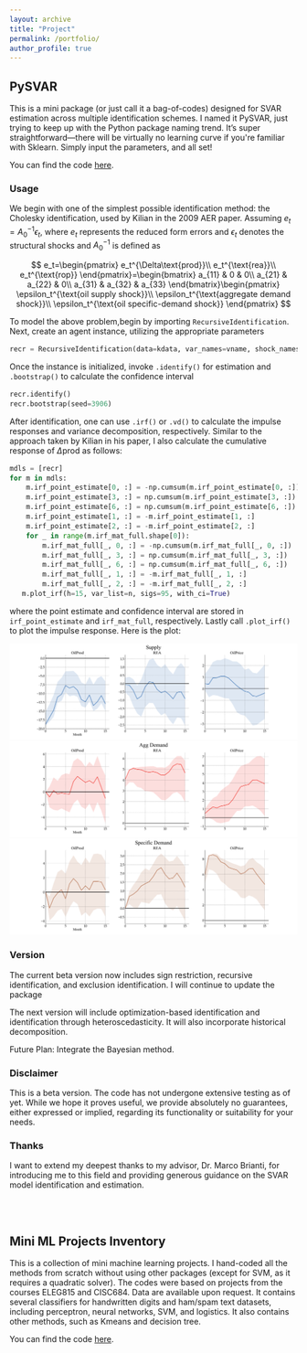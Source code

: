 ```yaml
---
layout: archive
title: "Project"
permalink: /portfolio/
author_profile: true
---
```


## PySVAR

This is a mini package (or just call it a bag-of-codes) designed for SVAR estimation across multiple identification schemes. I named it PySVAR, just trying to keep up with the Python package naming trend. It’s super straightforward—there will be virtually no learning curve if you're familiar with Sklearn. Simply input the parameters, and all set! 

You can find the code [here](https://github.com/fangli-DX3906/PySVAR).

### Usage
We begin with one of the simplest possible identification method: the Cholesky identification, used by Kilian in the 2009 AER paper. Assuming $e_t=A_0^{−1}\epsilon_t$, where $e_t$ represents the reduced form errors and $\epsilon_t$ denotes the structural shocks and $A_0^{-1}$ is defined as

$$
e_t=\begin{pmatrix}
e_t^{\Delta\text{prod}}\\
e_t^{\text{rea}}\\
e_t^{\text{rop}}
\end{pmatrix}=\begin{bmatrix}
a_{11} & 0 & 0\\
a_{21} & a_{22} & 0\\
a_{31} & a_{32} & a_{33}
\end{bmatrix}\begin{pmatrix}
\epsilon_t^{\text{oil supply shock}}\\
\epsilon_t^{\text{aggregate demand shock}}\\
\epsilon_t^{\text{oil specific-demand shock}}
\end{pmatrix}
$$

To model the above problem,begin by importing `RecursiveIdentification`. Next, create an agent instance, utilizing the appropriate parameters
``` python
recr = RecursiveIdentification(data=kdata, var_names=vname, shock_names=sname, date_frequency='M', lag_order=24)
```

Once the instance is initialized, invoke `.identify()` for estimation and `.bootstrap()` to calculate the confidence interval
```python
recr.identify()
recr.bootstrap(seed=3906)
```

After identification, one can use `.irf()` or `.vd()` to calculate the impulse responses and variance decomposition, respectively. Similar to the approach taken by Kilian in his paper, I also calculate the cumulative response of $\Delta \text{prod}$ as follows:
```python
mdls = [recr]
for m in mdls:
    m.irf_point_estimate[0, :] = -np.cumsum(m.irf_point_estimate[0, :])
    m.irf_point_estimate[3, :] = np.cumsum(m.irf_point_estimate[3, :])
    m.irf_point_estimate[6, :] = np.cumsum(m.irf_point_estimate[6, :])
    m.irf_point_estimate[1, :] = -m.irf_point_estimate[1, :]
    m.irf_point_estimate[2, :] = -m.irf_point_estimate[2, :]
    for _ in range(m.irf_mat_full.shape[0]):
        m.irf_mat_full[_, 0, :] = -np.cumsum(m.irf_mat_full[_, 0, :])
        m.irf_mat_full[_, 3, :] = np.cumsum(m.irf_mat_full[_, 3, :])
        m.irf_mat_full[_, 6, :] = np.cumsum(m.irf_mat_full[_, 6, :])
        m.irf_mat_full[_, 1, :] = -m.irf_mat_full[_, 1, :]
        m.irf_mat_full[_, 2, :] = -m.irf_mat_full[_, 2, :]
   m.plot_irf(h=15, var_list=n, sigs=95, with_ci=True)
```

where the point estimate and confidence interval are stored in `irf_point_estimate` and `irf_mat_full`, respectively.  Lastly call `.plot_irf()` to plot the impulse response. Here is the plot:

![suppy](../images/suppy.png)
![agg_demand](../images/agg_demand.png)
![spe_demand](../images/spe_demand.png)

### Version
The current beta version now includes sign restriction, recursive identification, and exclusion identification. I will continue to update the package

The next version will include optimization-based identification and identification through heteroscedasticity. It will also incorporate historical decomposition.

Future Plan: Integrate the Bayesian method.

### Disclaimer
This is a beta version. The code has not undergone extensive testing as of yet. While we hope it proves useful, we provide absolutely no guarantees, either expressed or implied, regarding its functionality or suitability for your needs.

### Thanks
I want to extend my deepest thanks to my advisor, Dr. Marco Brianti, for introducing me to this field and providing generous guidance on the SVAR model identification and estimation.

<br>
<br>

## Mini ML Projects Inventory

This is a collection of mini machine learning projects. I hand-coded all the methods from scratch without using other packages (except for SVM, as it requires a quadratic solver). The codes were based on projects from the courses ELEG815 and CISC684. Data are available upon request. It contains several classifiers for handwritten digits and ham/spam text datasets, including perceptron, neural networks, SVM, and logistics. It also contains other methods, such as Kmeans and decision tree.

You can find the code [here](https://github.com/fangli-DX3906/mini-ML-projects).
